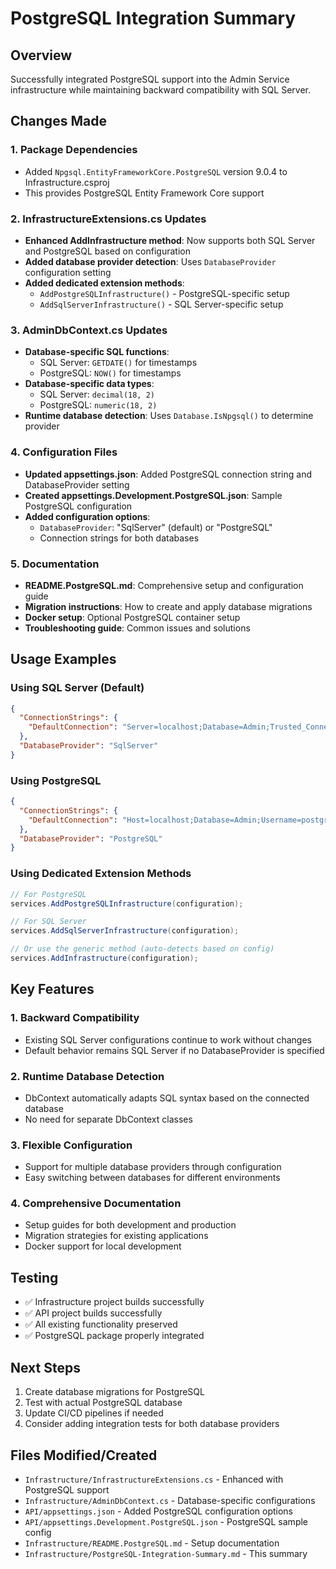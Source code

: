 # PostgreSQL Integration Summary

## Overview
Successfully integrated PostgreSQL support into the Admin Service infrastructure while maintaining backward compatibility with SQL Server.

## Changes Made

### 1. Package Dependencies
- Added `Npgsql.EntityFrameworkCore.PostgreSQL` version 9.0.4 to Infrastructure.csproj
- This provides PostgreSQL Entity Framework Core support

### 2. InfrastructureExtensions.cs Updates
- **Enhanced AddInfrastructure method**: Now supports both SQL Server and PostgreSQL based on configuration
- **Added database provider detection**: Uses `DatabaseProvider` configuration setting
- **Added dedicated extension methods**:
  - `AddPostgreSQLInfrastructure()` - PostgreSQL-specific setup
  - `AddSqlServerInfrastructure()` - SQL Server-specific setup

### 3. AdminDbContext.cs Updates
- **Database-specific SQL functions**: 
  - SQL Server: `GETDATE()` for timestamps
  - PostgreSQL: `NOW()` for timestamps
- **Database-specific data types**:
  - SQL Server: `decimal(18, 2)`
  - PostgreSQL: `numeric(18, 2)`
- **Runtime database detection**: Uses `Database.IsNpgsql()` to determine provider

### 4. Configuration Files
- **Updated appsettings.json**: Added PostgreSQL connection string and DatabaseProvider setting
- **Created appsettings.Development.PostgreSQL.json**: Sample PostgreSQL configuration
- **Added configuration options**:
  - `DatabaseProvider`: "SqlServer" (default) or "PostgreSQL"
  - Connection strings for both databases

### 5. Documentation
- **README.PostgreSQL.md**: Comprehensive setup and configuration guide
- **Migration instructions**: How to create and apply database migrations
- **Docker setup**: Optional PostgreSQL container setup
- **Troubleshooting guide**: Common issues and solutions

## Usage Examples

### Using SQL Server (Default)
```json
{
  "ConnectionStrings": {
    "DefaultConnection": "Server=localhost;Database=Admin;Trusted_Connection=True;TrustServerCertificate=True;"
  },
  "DatabaseProvider": "SqlServer"
}
```

### Using PostgreSQL
```json
{
  "ConnectionStrings": {
    "DefaultConnection": "Host=localhost;Database=Admin;Username=postgres;Password=your_password;Port=5432;"
  },
  "DatabaseProvider": "PostgreSQL"
}
```

### Using Dedicated Extension Methods
```csharp
// For PostgreSQL
services.AddPostgreSQLInfrastructure(configuration);

// For SQL Server
services.AddSqlServerInfrastructure(configuration);

// Or use the generic method (auto-detects based on config)
services.AddInfrastructure(configuration);
```

## Key Features

### 1. **Backward Compatibility**
- Existing SQL Server configurations continue to work without changes
- Default behavior remains SQL Server if no DatabaseProvider is specified

### 2. **Runtime Database Detection**
- DbContext automatically adapts SQL syntax based on the connected database
- No need for separate DbContext classes

### 3. **Flexible Configuration**
- Support for multiple database providers through configuration
- Easy switching between databases for different environments

### 4. **Comprehensive Documentation**
- Setup guides for both development and production
- Migration strategies for existing applications
- Docker support for local development

## Testing
- ✅ Infrastructure project builds successfully
- ✅ API project builds successfully  
- ✅ All existing functionality preserved
- ✅ PostgreSQL package properly integrated

## Next Steps
1. Create database migrations for PostgreSQL
2. Test with actual PostgreSQL database
3. Update CI/CD pipelines if needed
4. Consider adding integration tests for both database providers

## Files Modified/Created
- `Infrastructure/InfrastructureExtensions.cs` - Enhanced with PostgreSQL support
- `Infrastructure/AdminDbContext.cs` - Database-specific configurations
- `API/appsettings.json` - Added PostgreSQL configuration options
- `API/appsettings.Development.PostgreSQL.json` - PostgreSQL sample config
- `Infrastructure/README.PostgreSQL.md` - Setup documentation
- `Infrastructure/PostgreSQL-Integration-Summary.md` - This summary
